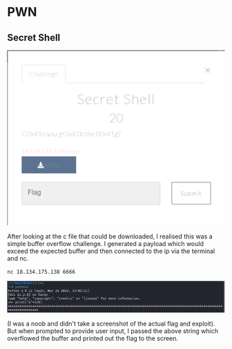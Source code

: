 # PWN

## Secret Shell

[<img src="img/secret_shell_chall.png"
  style="width: 800px;"/>](img/holiday_photo1_chall.png)

After looking at the c file that could be downloaded, I realised this was a simple buffer overflow challenge.  I generated a payload which would exceed the expected buffer and then connected to the ip via the terminal and nc.

```
nc 18.134.175.138 6666
```

[<img src="img/secret_shell_buffer.png"
  style="width: 800px;"/>](img/secret_shell_buffer.png)

 (I was a noob and didn't take a screenshot of the actual flag and exploit).  But when prompted to provide user input, I passed the above string which overflowed the buffer and printed out the flag to the screen.
